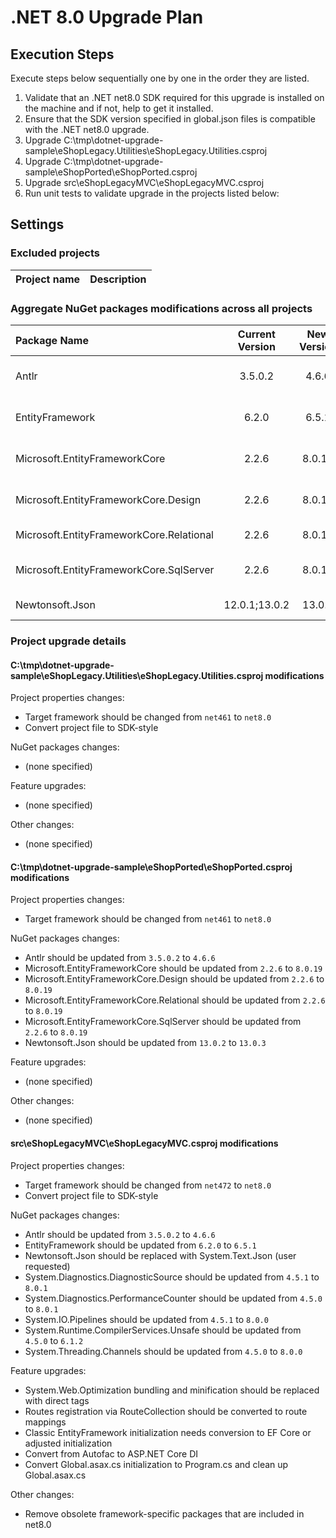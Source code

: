# .NET 8.0 Upgrade Plan

## Execution Steps

Execute steps below sequentially one by one in the order they are listed.

1. Validate that an .NET net8.0 SDK required for this upgrade is installed on the machine and if not, help to get it installed.
2. Ensure that the SDK version specified in global.json files is compatible with the .NET net8.0 upgrade.
3. Upgrade C:\tmp\dotnet-upgrade-sample\eShopLegacy.Utilities\eShopLegacy.Utilities.csproj
4. Upgrade C:\tmp\dotnet-upgrade-sample\eShopPorted\eShopPorted.csproj
5. Upgrade src\eShopLegacyMVC\eShopLegacyMVC.csproj
6. Run unit tests to validate upgrade in the projects listed below:


## Settings

### Excluded projects

| Project name                                   | Description                 |
|:-----------------------------------------------|:---------------------------:|


### Aggregate NuGet packages modifications across all projects

| Package Name                        | Current Version | New Version | Description                         |
|:------------------------------------|:---------------:|:-----------:|:------------------------------------|
| Antlr                               |   3.5.0.2       |  4.6.6      | Recommended upgrade for compatibility|
| EntityFramework                     |   6.2.0         |  6.5.1      | Deprecated; recommended replacement  |
| Microsoft.EntityFrameworkCore       |   2.2.6         |  8.0.19     | Upgrade to EF Core 8 for net8.0     |
| Microsoft.EntityFrameworkCore.Design|   2.2.6         |  8.0.19     | Upgrade to EF Core 8 design package |
| Microsoft.EntityFrameworkCore.Relational|2.2.6        |  8.0.19     | Upgrade to EF Core relational       |
| Microsoft.EntityFrameworkCore.SqlServer|2.2.6         |  8.0.19     | Upgrade to EF Core SQL Server       |
| Newtonsoft.Json                     |  12.0.1;13.0.2  |  13.0.3     | Security vulnerability              |


### Project upgrade details

#### C:\tmp\dotnet-upgrade-sample\eShopLegacy.Utilities\eShopLegacy.Utilities.csproj modifications

Project properties changes:
  - Target framework should be changed from `net461` to `net8.0`
  - Convert project file to SDK-style

NuGet packages changes:
  - (none specified)

Feature upgrades:
  - (none specified)

Other changes:
  - (none specified)

#### C:\tmp\dotnet-upgrade-sample\eShopPorted\eShopPorted.csproj modifications

Project properties changes:
  - Target framework should be changed from `net461` to `net8.0`

NuGet packages changes:
  - Antlr should be updated from `3.5.0.2` to `4.6.6`
  - Microsoft.EntityFrameworkCore should be updated from `2.2.6` to `8.0.19`
  - Microsoft.EntityFrameworkCore.Design should be updated from `2.2.6` to `8.0.19`
  - Microsoft.EntityFrameworkCore.Relational should be updated from `2.2.6` to `8.0.19`
  - Microsoft.EntityFrameworkCore.SqlServer should be updated from `2.2.6` to `8.0.19`
  - Newtonsoft.Json should be updated from `13.0.2` to `13.0.3`

Feature upgrades:
  - (none specified)

Other changes:
  - (none specified)

#### src\eShopLegacyMVC\eShopLegacyMVC.csproj modifications

Project properties changes:
  - Target framework should be changed from `net472` to `net8.0`
  - Convert project file to SDK-style

NuGet packages changes:
  - Antlr should be updated from `3.5.0.2` to `4.6.6`
  - EntityFramework should be updated from `6.2.0` to `6.5.1`
  - Newtonsoft.Json should be replaced with System.Text.Json (user requested)
  - System.Diagnostics.DiagnosticSource should be updated from `4.5.1` to `8.0.1`
  - System.Diagnostics.PerformanceCounter should be updated from `4.5.0` to `8.0.1`
  - System.IO.Pipelines should be updated from `4.5.1` to `8.0.0`
  - System.Runtime.CompilerServices.Unsafe should be updated from `4.5.0` to `6.1.2`
  - System.Threading.Channels should be updated from `4.5.0` to `8.0.0`

Feature upgrades:
  - System.Web.Optimization bundling and minification should be replaced with direct tags
  - Routes registration via RouteCollection should be converted to route mappings
  - Classic EntityFramework initialization needs conversion to EF Core or adjusted initialization
  - Convert from Autofac to ASP.NET Core DI
  - Convert Global.asax.cs initialization to Program.cs and clean up Global.asax.cs

Other changes:
  - Remove obsolete framework-specific packages that are included in net8.0
